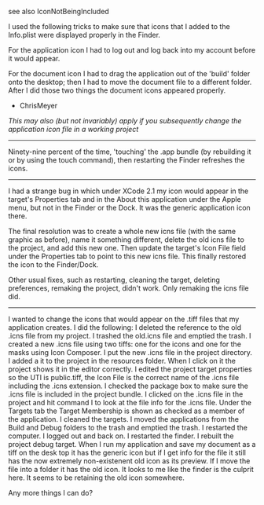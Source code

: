 



see also IconNotBeingIncluded

I used the following tricks to make sure that icons that I added to the Info.plist were displayed properly in the Finder.

For the application icon I had to log out and log back into my account before it would appear.

For the document icon I had to drag the application out of the 'build' folder onto the desktop; then I had to move the document file to a different folder. After I did those two things the document icons appeared properly.

- ChrisMeyer

*This may also (but not invariably) apply if you subsequently change the application icon file in a working project*

----

Ninety-nine percent of the time, 'touching' the .app bundle (by rebuilding it or by using the     touch command), then restarting the Finder refreshes the icons.

----

I had a strange bug in which under XCode 2.1 my icon would appear in the target's Properties tab and in the About this application under the Apple menu, but not in the Finder or the Dock. It was the generic application icon there.

The final resolution was to create a whole new icns file (with the same graphic as before), name it something different, delete the old icns file to the project, and add this new one. Then update the target's Icon File field under the Properties tab to point to this new icns file. This finally restored the icon to the Finder/Dock.

Other usual fixes, such as restarting, cleaning the target, deleting preferences, remaking the project, didn't work. Only remaking the icns file did.

----

I wanted to change the icons that would appear on the .tiff files that my application creates.  I did the following: I deleted the reference to the old .icns file from my project. I trashed the old.icns file and emptied the trash. I created a new .icns file using two tiffs: one for the icons and one for the masks using Icon Composer. I put the new .icns file in the project directory. I added a it to the project in the resources folder. When I click on it the project shows it in the editor correctly. I edited the project target properties so the UTI is public.tiff, the Icon File is the correct name of the .icns file including the .icns extension. I checked the package box to make sure the .icns file is included in the project bundle. I clicked on the .icns file in the project and hit command I to look at the file info for the .icns file. Under the Targets tab the Target Membership is shown as checked as a member of the application. I cleaned the targets. I moved the applications from the Build and Debug folders to the trash and emptied the trash. I restarted the computer. I logged out and back on. I restarted the finder. I rebuilt the project debug target. When I run my application and save my document as a tiff on the desk top it has the generic icon but if I get info for the file it still has the now extremely non-existenent old icon as its preview. If I move the file into a folder it has the old icon. It looks to me like the finder is the culprit here. It seems to be retaining the old icon somewhere.

Any more things I can do?
